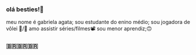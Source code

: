 ### olá besties!💙

meu nome é gabriela agata;
sou estudante do enino médio;
sou jogadora de vôlei 🏐/🥇
amo assistir séries/filmes📽️
sou menor aprendiz;🙃
### 🇧🇷🇧🇷🇧🇷 ###

